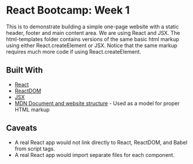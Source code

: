 # React Bootcamp: Week 1

This is to demonstrate building a simple one-page website with a static header, footer and main content area. We are using React and JSX. The html-templates folder contains versions of the same basic html markup using either React.createElement or JSX. Notice that the same markup requires much more code if using React.createElement.

## Built With

* [React](https://reactjs.org/)
* [ReactDOM](https://reactjs.org/docs/react-dom.html)
* [JSX](https://reactjs.org/docs/introducing-jsx.html)
* [MDN Document and website structure](https://developer.mozilla.org/en-US/docs/Learn/HTML/Introduction_to_HTML/Document_and_website_structure) - Used as a model for proper HTML markup

## Caveats

* A real React app would not link directly to React, ReactDOM, and Babel from script tags.
* A real React app would import separate files for each component.